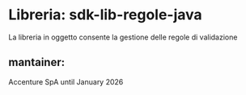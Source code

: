 # **Libreria**: sdk-lib-regole-java
 La libreria in oggetto consente la gestione delle regole di validazione
 
## mantainer:
 Accenture SpA until January 2026

